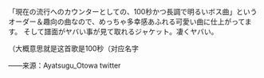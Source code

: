 「現在の流行へのカウンターとしての、100秒かつ長調で明るいボス曲」というオーダー＆趣向の曲なので、めっちゃ多幸感あふれる可愛い曲に仕上がってます。
そして譜面がヤバい事が見て取れるジャケット。凄くヤバい。  

（大概意思就是这首歌是100秒（对应名字  

——来源：Ayatsugu_Otowa twitter